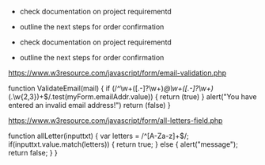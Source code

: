 
* check documentation on project requirementd
* outline the next steps for order confirmation

* check documentation on project requirementd
* outline the next steps for order confirmation

https://www.w3resource.com/javascript/form/email-validation.php

function ValidateEmail(mail) 
{
 if (/^\w+([\.-]?\w+)*@\w+([\.-]?\w+)*(\.\w{2,3})+$/.test(myForm.emailAddr.value))
  {
    return (true)
  }
    alert("You have entered an invalid email address!")
    return (false)
}

https://www.w3resource.com/javascript/form/all-letters-field.php

function allLetter(inputtxt)
  {
   var letters = /^[A-Za-z]+$/;
   if(inputtxt.value.match(letters))
     {
      return true;
     }
   else
     {
     alert("message");
     return false;
     }
  }

